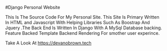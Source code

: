 #Django Personal Website

This Is The Source Code For My Personal Site. This Site Is Primary Written In HTML and Javascript With Helping Libraries Such As Boostrap And Jquery 
.The Back End Is Written In Django With A MySql Database backing. Feature Backed Template Backend Rendering For smother user experince. 

Take A Look At https://devanobrown.tech


